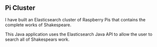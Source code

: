 ## Pi Cluster

I have built an Elasticsearch cluster of Raspberry Pis that contains the complete works of Shakespeare.

This Java application uses the Elasticsearch Java API to allow the user to search all of Shakespears work.